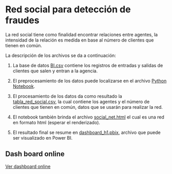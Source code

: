 # Red social para detección de fraudes

La red social tiene como finalidad encontrar relaciones entre agentes, la intensidad de la relación es medida en base al número de clientes que tienen en común.

La descripción de los archivos se da a continuación:

1. La base de datos [BI.csv](/BI.csv) contiene los registros de entradas y salidas de clientes que salen y entran a la agencia.

2. El preprocesamiento de los datos puede localizarse en el archivo [Python Notebook](/main.ipynb).

3. El procesamiento de los datos da como resultado la [tabla_red_social.csv](/tabla_red_social.csv), la cual contiene los agentes y el número de clientes que tienen en común, datos que se usarán para realizar la red.

4. El notebook también brinda el archivo [social_net.html](/social_net.html) el cual es una red en formato html (esperar el renderizado).

5. El resultado final se resume en [dashboard_h1.pbix](/dashboard_h1.pbix), archivo que puede ser visualizado en Power BI.

## Dash board online
[Ver dashboard online](https://app.powerbi.com/view?r=eyJrIjoiOTQxYWQyNzAtNTExNC00MmMxLWE0MGYtZTUzOWNhMjc3OWNjIiwidCI6ImNhY2E5MDExLTdiNmEtNDRkZS04NjFmLTA5NWEyY2E4ODNiNyIsImMiOjR9&pageName=ReportSection)